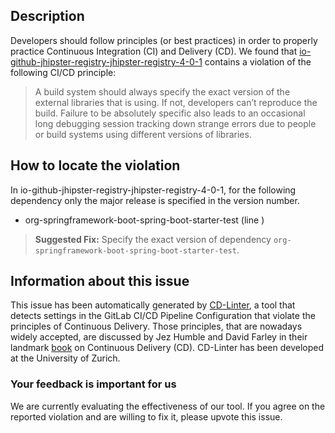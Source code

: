 
## Description
Developers should follow principles (or best practices) in order to properly practice Continuous Integration (CI) and Delivery (CD).
We found that [io-github-jhipster-registry-jhipster-registry-4-0-1](https://gitlab.com/elziojr/jhipster-playground-registry/blob/master/.gitlab-ci.yml) contains a violation of the following CI/CD principle:

> A build system should always specify the exact version of the external libraries that is using.
If not, developers can’t reproduce the build. Failure to be absolutely specific also leads to an occasional long debugging session tracking down strange errors due to people or build systems using different versions of libraries.

## How to locate the violation

In io-github-jhipster-registry-jhipster-registry-4-0-1, for the following dependency only the major release is specified in the version number.

* org-springframework-boot-spring-boot-starter-test (line )

> **Suggested Fix:** Specify the exact version of dependency `org-springframework-boot-spring-boot-starter-test`.

## Information about this issue

This issue has been automatically generated by [CD-Linter](https://gitlab.com/Jancso/configuration-analytics), a tool that detects settings in the GitLab CI/CD Pipeline Configuration that violate the principles of Continuous Delivery. Those principles, that are nowadays widely accepted, are discussed by Jez Humble and David Farley in their landmark [book](https://www.oreilly.com/library/view/continuous-delivery-reliable/9780321670250/) on Continuous Delivery (CD). CD-Linter has been developed at the University of Zurich.

### Your feedback is important for us
We are currently evaluating the effectiveness of our tool. If you agree on the reported violation and are willing to fix it, please upvote this issue.